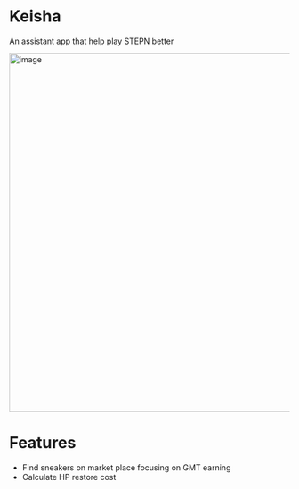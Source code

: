 # Keisha

An assistant app that help play STEPN better

<img width="643" alt="image" src="https://user-images.githubusercontent.com/86779613/197101182-25e91171-94ae-4a3a-b82c-d7c0a839f62a.png">

# Features

* Find sneakers on market place focusing on GMT earning
* Calculate HP restore cost

